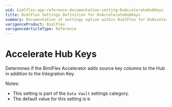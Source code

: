 ```yaml
---
uid: bimlflex-app-reference-documentation-setting-DvAccelerateHubKeys
title: BimlFlex Settings Definition for DvAccelerateHubKeys
summary: Documentation of settings option within BimlFlex for DvAccelerateHubKeys
varigenceProduct: BimlFlex
varigenceArticleType: Reference
---
```


# Accelerate Hub Keys

Determines if the BimlFlex Accelerator adds source key columns to the Hub in addition to the Integration Key.

Notes:

* This setting is part of the `Data Vault` settings category.
* The default value for this setting is `N`.

